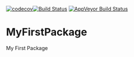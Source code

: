 [![codecov](https://codecov.io/gh/eRum2018-talk/erum2018/branch/master/graph/badge.svg)](https://codecov.io/gh/eRum2018-talk/erum2018)[![Build Status](https://travis-ci.org/eRum2018-talk/erum2018.svg?branch=master)](https://travis-ci.org/eRum2018-talk/erum2018) [![AppVeyor Build Status](https://ci.appveyor.com/api/projects/status/github/eRum2018-talk/erum2018?branch=master&svg=true)](https://ci.appveyor.com/project/eRum2018-talk/erum2018)

# MyFirstPackage
My First Package

